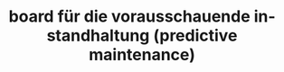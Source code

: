 ---
layout: article
title: board für die vorausschauende instandhaltung (predictive maintenance)
description: 
  - Dieses Template wird in der Instandhaltung eingesetzt. Es informiert über Maschinenlaufzeiten und über den Zeitpunkt des nächsten erwarteten Maschinenausfalls. Außerdem gibt es aktuelle Sensordaten, wie z.B. Temperatur oder Vibrationen je Linie wieder. Auf der rechten Seite sind die aktuellen und zukünftigen Audits aufgelistet.
lang: de
weight: 2000
isDraft: false
ref: Predictive-Maintenance-Board
category:
  - Empfohlen
  - Instandhaltung
  - Produktion
  - Serienfertigung
image: Instandhaltung-Predictive-Maintenance.png
image_thumbnail: Instandhaltung-Predictive-Maintenance_thumbnail.png
download: Instandhaltung-Predictive-Maintenance.pbmx
overview_description:
overview_benefits:
overview_data_sources:
---